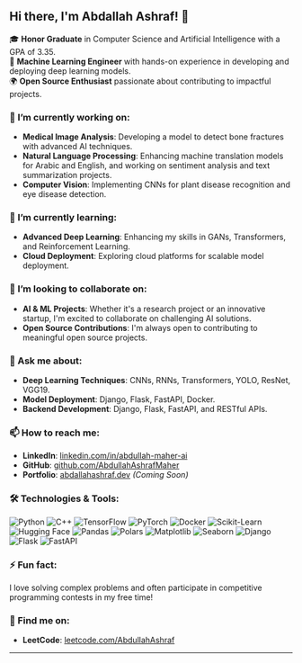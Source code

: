 ## Hi there, I'm Abdallah Ashraf! 👋

🎓 **Honor Graduate** in Computer Science and Artificial Intelligence with a GPA of 3.35.  
💼 **Machine Learning Engineer** with hands-on experience in developing and deploying deep learning models.  
🌍 **Open Source Enthusiast** passionate about contributing to impactful projects.

### 🔭 I’m currently working on:
- **Medical Image Analysis**: Developing a model to detect bone fractures with advanced AI techniques.
- **Natural Language Processing**: Enhancing machine translation models for Arabic and English, and working on sentiment analysis and text summarization projects.
- **Computer Vision**: Implementing CNNs for plant disease recognition and eye disease detection.

### 🌱 I’m currently learning:
- **Advanced Deep Learning**: Enhancing my skills in GANs, Transformers, and Reinforcement Learning.
- **Cloud Deployment**: Exploring cloud platforms for scalable model deployment.

### 👯 I’m looking to collaborate on:
- **AI & ML Projects**: Whether it's a research project or an innovative startup, I'm excited to collaborate on challenging AI solutions.
- **Open Source Contributions**: I'm always open to contributing to meaningful open source projects.

### 💬 Ask me about:
- **Deep Learning Techniques**: CNNs, RNNs, Transformers, YOLO, ResNet, VGG19.
- **Model Deployment**: Django, Flask, FastAPI, Docker.
- **Backend Development**: Django, Flask, FastAPI, and RESTful APIs.

### 📫 How to reach me:
- **LinkedIn**: [linkedin.com/in/abdullah-maher-ai](https://www.linkedin.com/in/abdullah-maher-ai/)
- **GitHub**: [github.com/AbdullahAshrafMaher](https://github.com/AbdullahAshrafMaher)
- **Portfolio**: [abdallahashraf.dev](https://abdallahashraf.dev) *(Coming Soon)*

### 🛠️ Technologies & Tools:
![Python](https://img.shields.io/badge/Python-3776AB?style=for-the-badge&logo=python&logoColor=white)
![C++](https://img.shields.io/badge/C%2B%2B-00599C?style=for-the-badge&logo=c%2B%2B&logoColor=white)
![TensorFlow](https://img.shields.io/badge/TensorFlow-FF6F00?style=for-the-badge&logo=TensorFlow&logoColor=white)
![PyTorch](https://img.shields.io/badge/PyTorch-EE4C2C?style=for-the-badge&logo=PyTorch&logoColor=white)
![Docker](https://img.shields.io/badge/Docker-2496ED?style=for-the-badge&logo=docker&logoColor=white)
![Scikit-Learn](https://img.shields.io/badge/scikit--learn-F7931E?style=for-the-badge&logo=scikit-learn&logoColor=white)
![Hugging Face](https://img.shields.io/badge/Hugging%20Face-FFD700?style=for-the-badge&logo=hugging-face&logoColor=black)
![Pandas](https://img.shields.io/badge/Pandas-150458?style=for-the-badge&logo=pandas&logoColor=white)
![Polars](https://img.shields.io/badge/Polars-222222?style=for-the-badge&logo=polars&logoColor=white)
![Matplotlib](https://img.shields.io/badge/Matplotlib-2C5F72?style=for-the-badge&logo=matplotlib&logoColor=white)
![Seaborn](https://img.shields.io/badge/Seaborn-1F77B4?style=for-the-badge&logo=seaborn&logoColor=white)
![Django](https://img.shields.io/badge/Django-092E20?style=for-the-badge&logo=django&logoColor=white)
![Flask](https://img.shields.io/badge/Flask-000000?style=for-the-badge&logo=flask&logoColor=white)
![FastAPI](https://img.shields.io/badge/FastAPI-009688?style=for-the-badge&logo=fastapi&logoColor=white)


### ⚡ Fun fact:
I love solving complex problems and often participate in competitive programming contests in my free time!

### 🔗 Find me on:
- **LeetCode**: [leetcode.com/AbdullahAshraf](https://leetcode.com/u/simpleAsSword/)

---
